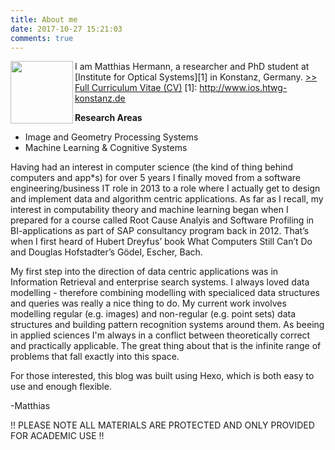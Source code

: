 ```yaml
---
title: About me
date: 2017-10-27 15:21:03
comments: true
---
```


<img src="/images/me.jpg" width="100" align="left">

I am Matthias Hermann, a researcher and PhD student at [Institute for Optical Systems][1] in Konstanz, Germany. [>> Full Curriculum Vitae (CV)](https://www.linkedin.com/in/matthias-hermann-44746994/)
[1]: http://www.ios.htwg-konstanz.de

**Research Areas**
- Image and Geometry Processing Systems
- Machine Learning & Cognitive Systems

Having had an interest in computer science (the kind of thing behind computers and app*s) for over 5 years I finally moved from a software engineering/business IT role in 2013 to a role where I actually get to design and implement data and algorithm centric applications. As far as I recall, my interest in computability theory and machine learning began when I prepared for a course called Root Cause Analyis and Software Profiling in BI-applications as part of SAP consultancy program back in 2012. That’s when I first heard of Hubert Dreyfus’ book What Computers Still Can’t Do and Douglas Hofstadter’s Gödel, Escher, Bach. 

My first step into the direction of data centric applications was in Information Retrieval and enterprise search systems. I always loved data modelling - therefore combining modelling with specialiced data structures and queries was really a nice thing to do. My current work involves modelling regular (e.g. images) and non-regular (e.g. point sets) data structures and building pattern recognition systems around them. As beeing in applied sciences I'm always in a conflict between theoretically correct and practically applicable. The great thing about that is the infinite range of problems that fall exactly into this space. 

For those interested, this blog was built using Hexo, which is both easy to use and enough flexible.

-Matthias

!! PLEASE NOTE ALL MATERIALS ARE PROTECTED AND ONLY PROVIDED FOR ACADEMIC USE !!
